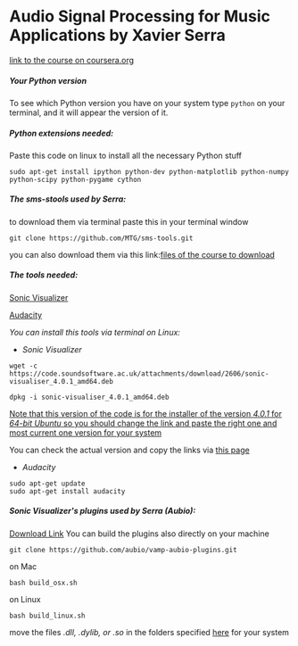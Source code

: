 # Audio Signal Processing for Music Applications by Xavier Serra

[link to the course on coursera.org](https://www.coursera.org/learn/audio-signal-processing/home/welcome)

##### Your Python version
To see which Python version you have on your system type `python` on your terminal, and it will appear the version of it.

##### Python extensions needed:

Paste this code on linux to install all the necessary Python stuff
```
sudo apt-get install ipython python-dev python-matplotlib python-numpy python-scipy python-pygame cython
```
##### The sms-stools used by Serra:
to download them via terminal paste this in your terminal window
```
git clone https://github.com/MTG/sms-tools.git
```
you can also download them via this link:[files of the course to download](https://github.com/MTG/sms-tools)

##### The tools needed:
[Sonic Visualizer](https://www.sonicvisualiser.org/)

[Audacity](https://www.audacityteam.org/)

*You can install this tools via terminal on Linux:*

- *Sonic Visualizer*
```
wget -c https://code.soundsoftware.ac.uk/attachments/download/2606/sonic-visualiser_4.0.1_amd64.deb
```
```
dpkg -i sonic-visualiser_4.0.1_amd64.deb
```
<ins>Note that this version of the code is for the installer of the version *4.0.1* for *64-bit Ubuntu* so you should change the link and paste the right one and most current one version for your system</ins>

You can check the actual version and copy the links via [this page](https://sonicvisualiser.org/download.html)

- *Audacity*
```
sudo apt-get update
sudo apt-get install audacity
```

##### Sonic Visualizer's plugins used by Serra (Aubio):
[Download Link](https://aubio.org/vamp-aubio-plugins/)
You can build the plugins also directly on your machine 
```
git clone https://github.com/aubio/vamp-aubio-plugins.git
```
on Mac
```
bash build_osx.sh
```
on Linux
```
bash build_linux.sh
```
move the files _.dll, .dylib, or .so_ in the folders specified [here](https://www.vamp-plugins.org/download.html#install) for your system
